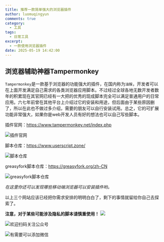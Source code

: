 ```yaml
---
title: 推荐一款简单强大的浏览器插件
author: luomuqingyun
comments: true
category:
  - 工具
tags:
  - 日常工具
excerpt:
  - 一款使用浏览器插件
date: 2025-05-19 14:42:00
---
```

## 浏览器辅助神器Tampermonkey
`Tampermonkey`是一款基于浏览器的功能强大的插件，在国内称为`油猴`，开发者可以在上面开发满足自己需求的各类浏览器应用脚本。不过经过全球各地无数开发者数年的积累现在其官网已经有一大把的优秀的现成脚本完全可以满足普通用户的日常应用。六七年前曾在其他平台上介绍过它的安装和用途，但后面由于某些原因删了，所以在此也不做过多介绍，需要的朋友可以自行安装试用。总之，它的可扩展功能非常强大，如果你是web开发人员有好的想法也可以自己写些脚本。

插件官网：https://www.tampermonkey.net/index.php

![插件官网](https://files.mdnice.com/user/38598/e260a293-7b89-4684-a9a8-8b385da484a5.png)

脚本仓库：https://www.userscript.zone/

![脚本仓库](https://files.mdnice.com/user/38598/b4976864-b3f3-4221-b450-e3ebb36ac665.png)

greasyfork脚本仓库：https://greasyfork.org/zh-CN

![greasyfork脚本仓库](https://files.mdnice.com/user/38598/68d5fc40-c854-45b9-81b7-33aa8ab53811.png)

*在这里你还可以发现哪些移动端浏览器可以安装插件哟。*

以上三个网站应该已经把你需求安排的明明白白了，剩下的事情就留给你自己去探索了。

**注意，对于某些可能涉及隐私的脚本请慎重使用！**
![](https://files.mdnice.com/user/38598/b1860f0a-f860-4a8d-b3f6-bee9576d9970.png)

![欢迎扫码关注公众号](https://files.mdnice.com/user/38598/1bd2bd7e-7119-488a-96b5-86081258ac33.png)


![有需要可以添加微信](https://files.mdnice.com/user/38598/37e7b97e-a5c7-44d1-9e48-bbe22ab3141d.jpg)
